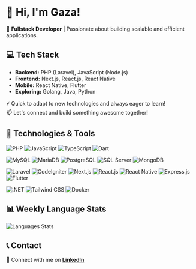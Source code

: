 # 👋 Hi, I'm Gaza!  
🚀 **Fullstack Developer** | Passionate about building scalable and efficient applications.  

## 💻 Tech Stack  
- **Backend:** PHP (Laravel), JavaScript (Node.js)  
- **Frontend:** Next.js, React.js, React Native  
- **Mobile:** React Native, Flutter  
- **Exploring:** Golang, Java, Python  

⚡ Quick to adapt to new technologies and always eager to learn!  
📫 Let's connect and build something awesome together!  

## 🚀 Technologies & Tools  

![PHP](https://img.shields.io/badge/PHP-777BB4?style=for-the-badge&logo=php&logoColor=white)
![JavaScript](https://img.shields.io/badge/JavaScript-F7DF1E?style=for-the-badge&logo=javascript&logoColor=black)
![TypeScript](https://img.shields.io/badge/TypeScript-%23007ACC.svg?style=for-the-badge&logo=typescript&logoColor=white)
![Dart](https://img.shields.io/badge/Dart-0175C2?style=for-the-badge&logo=dart&logoColor=white)

![MySQL](https://img.shields.io/badge/MySQL-005C84?style=for-the-badge&logo=mysql&logoColor=white)
![MariaDB](https://img.shields.io/badge/MariaDB-003545?style=for-the-badge&logo=mariadb&logoColor=white)
![PostgreSQL](https://img.shields.io/badge/PostgreSQL-316192?style=for-the-badge&logo=postgresql&logoColor=white)
![SQL Server](https://img.shields.io/badge/Microsoft%20SQL%20Server-CC2927?style=for-the-badge&logo=microsoft%20sql%20server&logoColor=white)
![MongoDB](https://img.shields.io/badge/MongoDB-4EA94B?style=for-the-badge&logo=mongodb&logoColor=white)

![Laravel](https://img.shields.io/badge/Laravel-FF2D20?style=for-the-badge&logo=laravel&logoColor=white)
![CodeIgniter](https://img.shields.io/badge/CodeIgniter-%23EF4223.svg?style=for-the-badge&logo=codeIgniter&logoColor=white)
![Next.js](https://img.shields.io/badge/Next-black?style=for-the-badge&logo=next.js&logoColor=white)
![React.js](https://img.shields.io/badge/react-%2320232a.svg?style=for-the-badge&logo=react&logoColor=%2361DAFB)
![React Native](https://img.shields.io/badge/react_native-%2320232a.svg?style=for-the-badge&logo=react&logoColor=%2361DAFB)
![Express.js](https://img.shields.io/badge/express.js-%23404d59.svg?style=for-the-badge&logo=express&logoColor=%2361DAFB)
![Flutter](https://img.shields.io/badge/Flutter-%2302569B.svg?style=for-the-badge&logo=Flutter&logoColor=white)

![.NET](https://img.shields.io/badge/.NET-5C2D91?style=for-the-badge&logo=.net&logoColor=white)
![Tailwind CSS](https://img.shields.io/badge/TailwindCSS-%2338B2AC.svg?style=for-the-badge&logo=tailwind-css&logoColor=white)
![Docker](https://img.shields.io/badge/Docker-%230db7ed.svg?style=for-the-badge&logo=docker&logoColor=white)

## 📊 Weekly Language Stats  
![Languages Stats](https://github-readme-stats-taupe-two.vercel.app/api/wakatime?username=gazachmad&hide_title=true&langs_count=5)

## 📞 Contact  
📌 Connect with me on **[LinkedIn](https://www.linkedin.com/in/gazachmad/)**  
